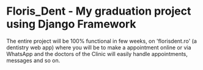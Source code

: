 # Floris_Dent - My graduation project using Django Framework 
The entire project will be 100% functional in few weeks, on 'florisdent.ro' (a dentistry web app) where you will be to make a appointment online or via WhatsApp and the doctors of the Clinic will easily handle appointments, messages and so on.
